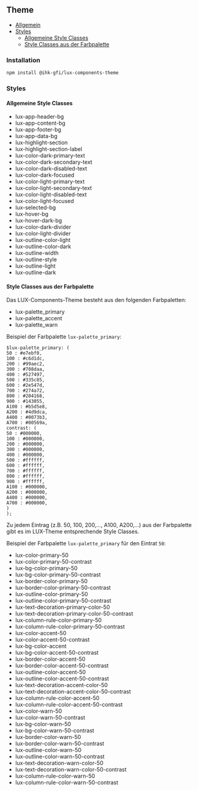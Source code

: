## Theme
- [Allgemein](#allgemein)
- [Styles](#styles)
  - [Allgemeine Style Classes](#allgemeine-style-classes)
  - [Style Classes aus der Farbpalette](#style-classes-aus-der-farbpalette)

### Installation
```bash
npm install @ihk-gfi/lux-components-theme
```

### Styles
#### Allgemeine Style Classes
- lux-app-header-bg
- lux-app-content-bg
- lux-app-footer-bg
- lux-app-data-bg
- lux-highlight-section
- lux-highlight-section-label
- lux-color-dark-primary-text
- lux-color-dark-secondary-text
- lux-color-dark-disabled-text
- lux-color-dark-focused
- lux-color-light-primary-text
- lux-color-light-secondary-text
- lux-color-light-disabled-text
- lux-color-light-focused
- lux-selected-bg
- lux-hover-bg
- lux-hover-dark-bg
- lux-color-dark-divider
- lux-color-light-divider
- lux-outline-color-light
- lux-outline-color-dark
- lux-outline-width
- lux-outline-style
- lux-outline-light
- lux-outline-dark

#### Style Classes aus der Farbpalette
Das LUX-Components-Theme besteht aus den folgenden Farbpaletten:
- lux-palette_primary
- lux-palette_accent
- lux-palette_warn

Beispiel der Farbpalette `lux-palette_primary`:
```
$lux-palette_primary: (
50 : #e7ebf0,
100 : #c6d1dc,
200 : #99aec2,
300 : #708daa,
400 : #527497,
500 : #335c85,
600 : #2e547d,
700 : #274a72,
800 : #204168,
900 : #143055,
A100 : #b5d5e8,
A200 : #4d9dca,
A400 : #0073b3,
A700 : #00569a,
contrast: (
50 : #000000,
100 : #000000,
200 : #000000,
300 : #000000,
400 : #000000,
500 : #ffffff,
600 : #ffffff,
700 : #ffffff,
800 : #ffffff,
900 : #ffffff,
A100 : #000000,
A200 : #000000,
A400 : #000000,
A700 : #000000,
)
);
```

Zu jedem Eintrag (z.B. 50, 100, 200,..., A100, A200,...) aus der Farbpalette gibt es im LUX-Theme entsprechende Style Classes.

Beispiel der Farbpalette `lux-palette_primary` für den Eintrat `50`:
- lux-color-primary-50
- lux-color-primary-50-contrast
- lux-bg-color-primary-50
- lux-bg-color-primary-50-contrast
- lux-border-color-primary-50
- lux-border-color-primary-50-contrast
- lux-outline-color-primary-50
- lux-outline-color-primary-50-contrast
- lux-text-decoration-primary-color-50
- lux-text-decoration-primary-color-50-contrast
- lux-column-rule-color-primary-50
- lux-column-rule-color-primary-50-contrast
- lux-color-accent-50
- lux-color-accent-50-contrast
- lux-bg-color-accent
- lux-bg-color-accent-50-contrast
- lux-border-color-accent-50
- lux-border-color-accent-50-contrast
- lux-outline-color-accent-50
- lux-outline-color-accent-50-contrast
- lux-text-decoration-accent-color-50
- lux-text-decoration-accent-color-50-contrast
- lux-column-rule-color-accent-50
- lux-column-rule-color-accent-50-contrast
- lux-color-warn-50
- lux-color-warn-50-contrast
- lux-bg-color-warn-50
- lux-bg-color-warn-50-contrast
- lux-border-color-warn-50
- lux-border-color-warn-50-contrast
- lux-outline-color-warn-50
- lux-outline-color-warn-50-contrast
- lux-text-decoration-warn-color-50
- lux-text-decoration-warn-color-50-contrast
- lux-column-rule-color-warn-50
- lux-column-rule-color-warn-50-contrast
